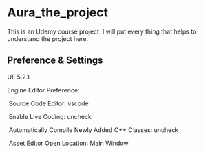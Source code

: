 # Aura_the_project
This is an Udemy course project. I will put every thing that helps to understand the project here.

## Preference & Settings
UE 5.2.1

Engine Editor Preference:

​	Source Code Editor: vscode

​	Enable Live Coding: uncheck

​	Automatically Compile Newly Added C++ Classes: uncheck

​	Asset Editor Open Location: Main Window
